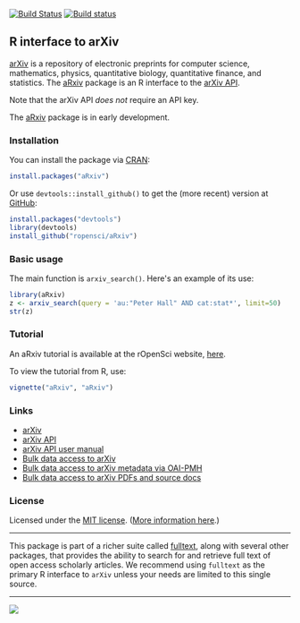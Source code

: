 [![Build Status](https://travis-ci.org/ropensci/aRxiv.png?branch=master)](https://travis-ci.org/ropensci/aRxiv)
[![Build status](https://ci.appveyor.com/api/projects/status/kkqyqak224a98jlh)](https://ci.appveyor.com/project/karthik/arxiv)

## R interface to arXiv

[arXiv](http://arxiv.org) is a repository of electronic preprints for
computer science, mathematics, physics, quantitative biology,
quantitative finance, and statistics. The
[aRxiv](http://github.com/ropensci/aRxiv) package is an R interface to
the [arXiv API](http://arxiv.org/help/api/index).

Note that the arXiv API _does not_ require an API key.

The [aRxiv](http://github.com/ropensci/aRxiv) package is in early development.


### Installation

You can install the package via [CRAN](http://cran.r-project.org):

```r
install.packages("aRxiv")
```

Or use `devtools::install_github()` to get the (more recent) version
at [GitHub](https://github.com/rOpenSci/aRxiv):

```r
install.packages("devtools")
library(devtools)
install_github("ropensci/aRxiv")
```

### Basic usage

The main function is `arxiv_search()`. Here's an example of its use:

```r
library(aRxiv)
z <- arxiv_search(query = 'au:"Peter Hall" AND cat:stat*', limit=50)
str(z)
```


### Tutorial

An aRxiv tutorial is available at the rOpenSci website, [here](http://ropensci.org/tutorials/arxiv_tutorial.html).

To view the tutorial from R, use:

```r
vignette("aRxiv", "aRxiv")
```


### Links

* [arXiv](http://arxiv.org)
* [arXiv API](http://arxiv.org/help/api/index)
* [arXiv API user manual](http://arxiv.org/help/api/user-manual)
* [Bulk data access to arXiv](http://arxiv.org/help/bulk_data)
* [Bulk data access to arXiv metadata via OAI-PMH](http://arxiv.org/help/oa/index)
* [Bulk data access to arXiv PDFs and source docs](http://arxiv.org/help/bulk_data_s3)


### License

Licensed under the [MIT license](http://cran.r-project.org/web/licenses/MIT). ([More information here](http://en.wikipedia.org/wiki/MIT_License).)

---

This package is part of a richer suite called [fulltext](https://github.com/ropensci/fulltext), along with several other packages, that provides the ability to search for and retrieve full text of open access scholarly articles. We recommend using `fulltext` as the primary R interface to `arXiv` unless your needs are limited to this single source.

---

[![](http://ropensci.org/public_images/github_footer.png)](http://ropensci.org)
